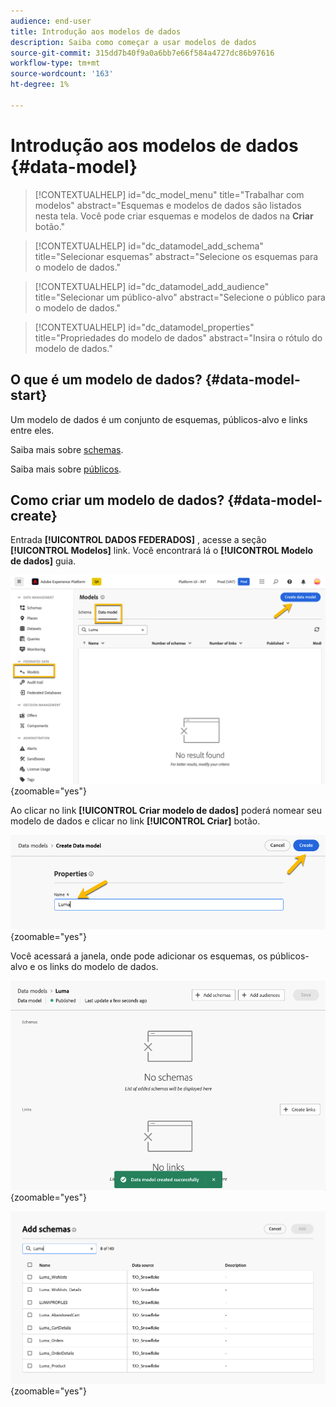 ```yaml
---
audience: end-user
title: Introdução aos modelos de dados
description: Saiba como começar a usar modelos de dados
source-git-commit: 315dd7b40f9a0a6bb7e66f584a4727dc86b97616
workflow-type: tm+mt
source-wordcount: '163'
ht-degree: 1%

---
```


# Introdução aos modelos de dados {#data-model}


>[!CONTEXTUALHELP]
>id="dc_model_menu"
>title="Trabalhar com modelos"
>abstract="Esquemas e modelos de dados são listados nesta tela. Você pode criar esquemas e modelos de dados na **Criar** botão."

>[!CONTEXTUALHELP]
>id="dc_datamodel_add_schema"
>title="Selecionar esquemas"
>abstract="Selecione os esquemas para o modelo de dados."


>[!CONTEXTUALHELP]
>id="dc_datamodel_add_audience"
>title="Selecionar um público-alvo"
>abstract="Selecione o público para o modelo de dados."

>[!CONTEXTUALHELP]
>id="dc_datamodel_properties"
>title="Propriedades do modelo de dados"
>abstract="Insira o rótulo do modelo de dados."


## O que é um modelo de dados? {#data-model-start}

Um modelo de dados é um conjunto de esquemas, públicos-alvo e links entre eles.

Saiba mais sobre [schemas](customer/schemas.md).

Saiba mais sobre [públicos](customer/audiences.md).

## Como criar um modelo de dados? {#data-model-create}

Entrada **[!UICONTROL DADOS FEDERADOS]** , acesse a seção **[!UICONTROL Modelos]** link. Você encontrará lá o **[!UICONTROL Modelo de dados]** guia.

![](assets/datamodel_create.png){zoomable="yes"}

Ao clicar no link **[!UICONTROL Criar modelo de dados]** poderá nomear seu modelo de dados e clicar no link **[!UICONTROL Criar]** botão.

![](assets/datamodel_name.png){zoomable="yes"}

Você acessará a janela, onde pode adicionar os esquemas, os públicos-alvo e os links do modelo de dados.

![](assets/datamodel_created.png){zoomable="yes"}

![](assets/datamodel_schemas.png){zoomable="yes"}

